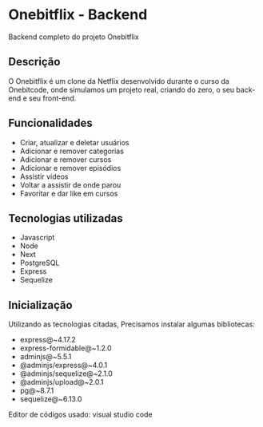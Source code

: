 
# Onebitflix - Backend

Backend completo do projeto Onebitflix


## Descrição

O Onebitflix é um clone da Netflix desenvolvido durante o curso da Onebitcode, onde simulamos um projeto real, criando do zero, o seu back-end e seu front-end.
## Funcionalidades
- Criar, atualizar e deletar usuários
- Adicionar e remover categorias
- Adicionar e remover cursos
- Adicionar e remover episódios
- Assistir vídeos
- Voltar a assistir de onde parou
- Favoritar e dar like em cursos

## Tecnologias utilizadas

- Javascript
- Node
- Next
- PostgreSQL
- Express
- Sequelize
## Inicialização
Utilizando as tecnologias citadas, Precisamos instalar algumas bibliotecas: 
- express@~4.17.2 
- express-formidable@~1.2.0 
- adminjs@~5.5.1
- @adminjs/express@~4.0.1
- @adminjs/sequelize@~2.1.0 
- @adminjs/upload@~2.0.1 
- pg@~8.7.1 
- sequelize@~6.13.0

Editor de códigos usado: visual studio code
